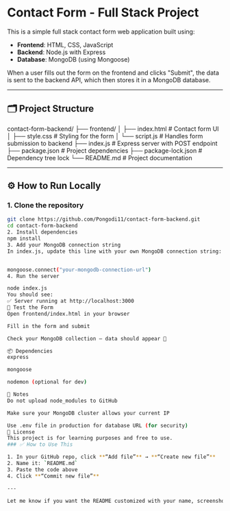 # Contact Form - Full Stack Project

This is a simple full stack contact form web application built using:

- **Frontend**: HTML, CSS, JavaScript  
- **Backend**: Node.js with Express  
- **Database**: MongoDB (using Mongoose)

When a user fills out the form on the frontend and clicks "Submit", the data is sent to the backend API, which then stores it in a MongoDB database.

---

## 🗂 Project Structure

contact-form-backend/
├── frontend/
│ ├── index.html # Contact form UI
│ ├── style.css # Styling for the form
│ └── script.js # Handles form submission to backend
├── index.js # Express server with POST endpoint
├── package.json # Project dependencies
├── package-lock.json # Dependency tree lock
└── README.md # Project documentation

---

## ⚙️ How to Run Locally

### 1. Clone the repository
```bash
git clone https://github.com/Pongodi11/contact-form-backend.git
cd contact-form-backend
2. Install dependencies
npm install
3. Add your MongoDB connection string
In index.js, update this line with your own MongoDB connection string:


mongoose.connect("your-mongodb-connection-url")
4. Run the server

node index.js
You should see:
✅ Server running at http://localhost:3000
🧪 Test the Form
Open frontend/index.html in your browser

Fill in the form and submit

Check your MongoDB collection — data should appear 🎉

📦 Dependencies
express

mongoose

nodemon (optional for dev)

📌 Notes
Do not upload node_modules to GitHub

Make sure your MongoDB cluster allows your current IP

Use .env file in production for database URL (for security)
📃 License
This project is for learning purposes and free to use.
### ✅ How to Use This

1. In your GitHub repo, click **“Add file”** → **“Create new file”**
2. Name it: `README.md`
3. Paste the code above
4. Click **“Commit new file”**

---

Let me know if you want the README customized with your name, screenshot, or demo link!










